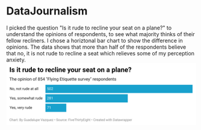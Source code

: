 # DataJournalism
I picked the question "Is it rude to recline your seat on a plane?" to understand the opinions of respondents, to see what majority thinks of their fellow recliners. I chose a horiztonal bar chart to show the difference in opinions.
The data shows that more than half of the respondents believe that no, it is not rude to recline a seat which relieves some of my perception anxiety. 
![Chart showing survey results](wSDHB-is-it-rude-to-recline-your-seat-on-a-plane-.png)
